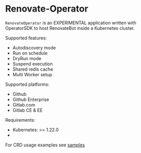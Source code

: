 # Renovate-Operator
`RenovateOperator` is an EXPERIMENTAL application written with OperatorSDK to host
RenovateBot inside a Kubernetes cluster. 

Supported features: 
  - Autodiscovery mode 
  - Run on schedule 
  - DryRun mode
  - Suspend execution
  - Shared redis cache
  - Multi Worker setup

Supported platforms:
  - Github
  - Github Enterprise
  - Gitlab.com
  - Gitlab CE & EE


Requirements: 
- Kubernetes: >= 1.22.0
- 
For CRD usage examples see [samples](./config/samples/renovate_v1alpha1_renovate.yaml)
